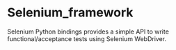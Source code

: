 # Selenium_framework
Selenium Python bindings provides a simple API to write functional/acceptance tests using Selenium WebDriver. 
